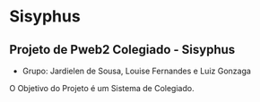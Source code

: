 # Sisyphus
## Projeto de Pweb2 Colegiado - Sisyphus
- Grupo: Jardielen de Sousa, Louise Fernandes e Luiz Gonzaga

O Objetivo do Projeto é um Sistema de Colegiado.
